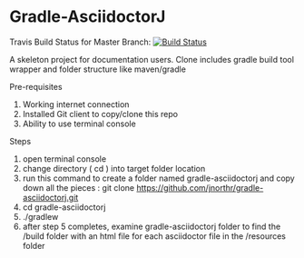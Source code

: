Gradle-AsciidoctorJ
=======
Travis Build Status for Master Branch: [![Build Status](https://travis-ci.org/jnorthr/gradle-asciidoctorj.svg?branch=master)](https://travis-ci.org/jnorthr/gradle-asciidoctorj)

A skeleton project for documentation users. Clone includes gradle build tool wrapper and folder structure like maven/gradle

Pre-requisites

1. Working internet connection
2. Installed Git client to copy/clone this repo
3. Ability to use terminal console

Steps
1. open terminal console
2. change directory ( cd ) into target folder location
3. run this command to create a folder named gradle-asciidoctorj and copy down all the pieces :
	git clone https://github.com/jnorthr/gradle-asciidoctorj.git
4. cd gradle-asciidoctorj
5. ./gradlew
6. after step 5 completes, examine gradle-asciidoctorj folder to find the /build folder with an html file for each asciidoctor file in the /resources folder 

